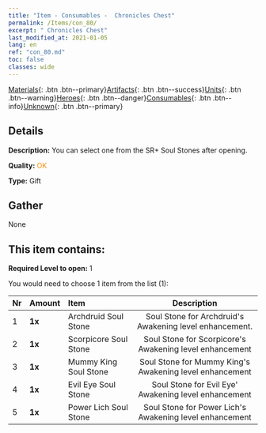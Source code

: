 ```yaml
---
title: "Item - Consumables -  Chronicles Chest"
permalink: /Items/con_80/
excerpt: " Chronicles Chest"
last_modified_at: 2021-01-05
lang: en
ref: "con_80.md"
toc: false
classes: wide
---
```

 [Materials](/Items/){: .btn .btn--primary}[Artifacts](/Items/Artifacts/){: .btn .btn--success}[Units](/Items/Units/){: .btn .btn--warning}[Heroes](/Items/Heroes/){: .btn .btn--danger}[Consumables](/Items/Consumables/){: .btn .btn--info}[Unknown](/Items/Unknown/){: .btn .btn--primary}

## Details
 **Description:** You can select one from the SR+ Soul Stones after opening.

 **Quality:** <span style="color: #FF8C00">OK</span>

 **Type:** Gift

## Gather

  None

## This item contains:

 **Required Level to open:** 1

 You would need to choose 1 item from the list (1):

  | Nr | Amount |     Item    | Description |
  |:---|:-------|:------------|:-----------:|
  | 1 |  **1x** | Archdruid Soul Stone | Soul Stone for Archdruid's Awakening level enhancement.  | 
  | 2 |  **1x** | Scorpicore Soul Stone | Soul Stone for Scorpicore's Awakening level enhancement  | 
  | 3 |  **1x** | Mummy King Soul Stone | Soul Stone for Mummy King's Awakening level enhancement  | 
  | 4 |  **1x** | Evil Eye Soul Stone | Soul Stone for Evil Eye' Awakening level enhancement  | 
  | 5 |  **1x** | Power Lich Soul Stone | Soul Stone for Power Lich's Awakening level enhancement  | 
